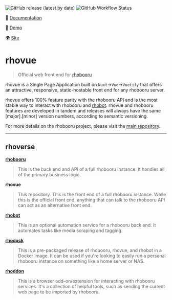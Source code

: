 ![GitHub release (latest by date)](https://img.shields.io/github/v/release/rhobooru/rhovue) ![GitHub Workflow Status](https://img.shields.io/github/workflow/status/rhobooru/rhovue/Test)

📕 [Documentation](https://github.com/rhobooru/rhovue/wiki)

🔧 [Demo](https://demo.rhobooru.com)

🌍 [Site](https://rhobooru.com) 

# rhovue

> Official web front end for [rhobooru](https://github/com/rhobooru/rhobooru)

rhovue is a Single Page Application built on `Nuxt`->`Vue`->`Vuetify` that offers an attractive, responsive, static-hostable front end for any rhobooru server.

rhovue offers 100% feature parity with the rhobooru API and is the most stable way to interact with rhobooru and [rhobot](https://github/com/rhobooru/rhobot). rhovue and rhobooru features are developed in tandem and releases will always have the same [major].[minor] version numbers, according to semantic versioning.

For more details on the rhobooru project, please visit the [main repository](https://github.com/rhobooru/rhobooru).

***

## rhoverse

**[rhobooru](https://github.com/rhobooru/rhobooru)**
> This is the back end and API of a full rhobooru instance. It handles all of the primary business logic.

**rhovue**
> This repository. This is the front end of a full rhobooru instance. While this is the official front end, anything that can talk to the rhobooru API can act as an alternative front end.

**[rhobot](https://github.com/rhobooru/rhobot)**
> This is an optional automation service for a rhobooru back end. It automates tasks like media scraping and tagging.

**[rhodock](https://github.com/rhobooru/rhodock)**
> This is a pre-packaged release of rhobooru, rhovue, and rhobot in a Docker image. It can be used if you're looking to easily run a personal rhobooru instance on something like a home server or NAS.

**[rhoddon](https://github.com/rhobooru/rhoddon)**
> This is a browser add-on/extension for interacting with rhobooru services. It's a collection of helpful tools, such as sending the current web page to be imported by rhobooru.
